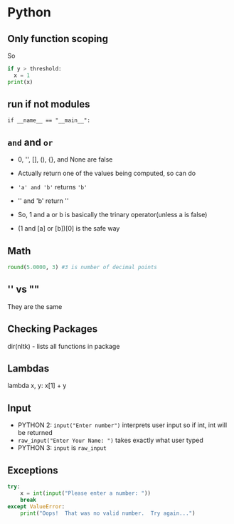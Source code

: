 # Python

## Only function scoping
So

```py
if y > threshold:
  x = 1
print(x)
```

## run if not modules
`if __name__ == "__main__":`

## `and` and `or`
- 0, '', [], (), {}, and None are false

- Actually return one of the values being computed, so can do
- `'a' and 'b'` returns `'b'`
- '' and 'b' return ''
- So, 1 and a or b is basically the trinary operator(unless a is false)
- (1 and [a] or [b])[0] is the safe way

## Math
```py
round(5.0000, 3) #3 is number of decimal points
```

## '' vs ""
They are the same

## Checking Packages
dir(nltk) - lists all functions in package

## Lambdas
lambda x, y: x[1] + y

## Input

- PYTHON 2: `input("Enter number")` interprets user input so if int, int will be returned
- `raw_input("Enter Your Name: ")` takes exactly what user typed 
- PYTHON 3: `input` is `raw_input`

## Exceptions

```python
try:
    x = int(input("Please enter a number: "))
    break
except ValueError:
    print("Oops!  That was no valid number.  Try again...")
```

